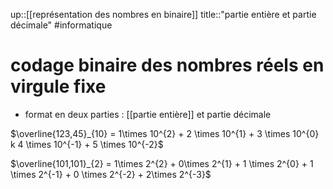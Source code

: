 up::[[représentation des nombres en binaire]]
title::"partie entière et partie décimale"
#informatique 
# codage binaire des nombres réels en virgule fixe

 - format en deux parties : [[partie entière]] et partie décimale


$\overline{123,45}_{10} = 1\times 10^{2} + 2 \times 10^{1}  + 3 \times 10^{0}  k 4 \times 10^{-1} + 5 \times 10^{-2}$

$\overline{101,101}_{2} = 1\times 2^{2} + 0\times 2^{1} + 1 \times 2^{0} + 1 \times 2^{-1} + 0 \times 2^{-2} + 2\times 2^{-3}$